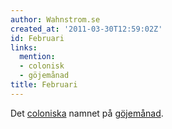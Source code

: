 ```yaml
---
author: Wahnstrom.se
created_at: '2011-03-30T12:59:02Z'
id: Februari
links:
  mention:
  - colonisk
  - göjemånad
title: Februari
---
```


Det [coloniska] namnet på [göjemånad].

  [coloniska]: colonisk
  [göjemånad]: göjemånad